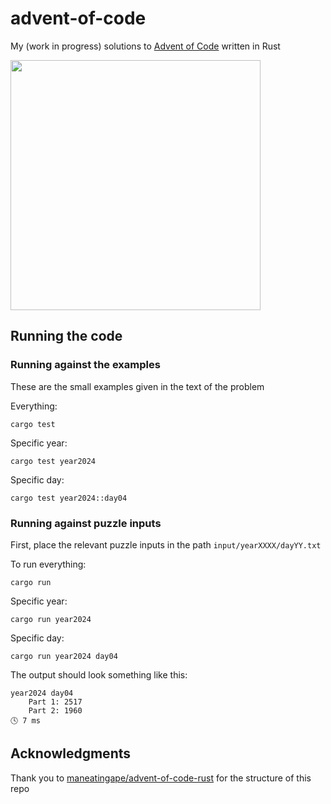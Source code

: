 # advent-of-code

My (work in progress) solutions to [Advent of Code](https://adventofcode.com/) written in Rust

<img src="https://github.com/user-attachments/assets/c5209052-c2b5-40aa-a60b-1b427ef35178" width=400>

## Running the code

### Running against the examples

These are the small examples given in the text of the problem

Everything:

```
cargo test
```

Specific year:

```
cargo test year2024
```

Specific day:

```
cargo test year2024::day04
```

### Running against puzzle inputs

First, place the relevant puzzle inputs in the path `input/yearXXXX/dayYY.txt`

To run everything:

```
cargo run
```

Specific year:

```
cargo run year2024
```

Specific day:

```
cargo run year2024 day04
```

The output should look something like this:

```
year2024 day04
    Part 1: 2517
    Part 2: 1960
🕓 7 ms
```

## Acknowledgments

Thank you to [maneatingape/advent-of-code-rust](https://github.com/maneatingape/advent-of-code-rust) for the structure of this repo
